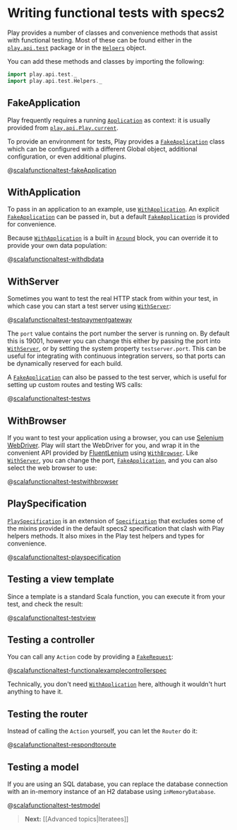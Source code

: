 <!--- Copyright (C) 2009-2013 Typesafe Inc. <http://www.typesafe.com> -->
# Writing functional tests with specs2

Play provides a number of classes and convenience methods that assist with functional testing.  Most of these can be found either in the [`play.api.test`](api/scala/index.html#play.api.test.package) package or in the [`Helpers`](api/scala/index.html#play.api.test.Helpers$) object.

You can add these methods and classes by importing the following:

```scala
import play.api.test._
import play.api.test.Helpers._
```

## FakeApplication

Play frequently requires a running [`Application`](api/scala/index.html#play.api.Application) as context: it is usually provided from [`play.api.Play.current`](api/scala/index.html#play.api.Play$).

To provide an environment for tests, Play provides a [`FakeApplication`](api/scala/index.html#play.api.test.FakeApplication) class which can be configured with a different Global object, additional configuration, or even additional plugins.

@[scalafunctionaltest-fakeApplication](code/specs2/ScalaFunctionalTestSpec.scala)

## WithApplication

To pass in an application to an example, use [`WithApplication`](api/scala/index.html#play.api.test.WithApplication).  An explicit [`FakeApplication`](api/scala/index.html#play.api.test.FakeApplication) can be passed in, but a default [`FakeApplication`](api/scala/index.html#play.api.test.FakeApplication) is provided for convenience.

Because [`WithApplication`](api/scala/index.html#play.api.test.WithApplication) is a built in [`Around`](http://etorreborre.github.io/specs2/guide/org.specs2.guide.Structure.html#Around) block, you can override it to provide your own data population:

@[scalafunctionaltest-withdbdata](code/specs2/WithDbDataSpec.scala)

## WithServer

Sometimes you want to test the real HTTP stack from within your test, in which case you can start a test server using [`WithServer`](api/scala/index.html#play.api.test.WithServer):

@[scalafunctionaltest-testpaymentgateway](code/specs2/ScalaFunctionalTestSpec.scala)

The `port` value contains the port number the server is running on.  By default this is 19001, however you can change this either by passing the port into [`WithServer`](api/scala/index.html#play.api.test.WithServer), or by setting the system property `testserver.port`.  This can be useful for integrating with continuous integration servers, so that ports can be dynamically reserved for each build.

A [`FakeApplication`](api/scala/index.html#play.api.test.FakeApplication) can also be passed to the test server, which is useful for setting up custom routes and testing WS calls:

@[scalafunctionaltest-testws](code/specs2/ScalaFunctionalTestSpec.scala)

## WithBrowser

If you want to test your application using a browser, you can use [Selenium WebDriver](http://code.google.com/p/selenium/?redir=1). Play will start the WebDriver for you, and wrap it in the convenient API provided by [FluentLenium](https://github.com/FluentLenium/FluentLenium) using [`WithBrowser`](api/scala/index.html#play.api.test.WithBrowser).  Like [`WithServer`](api/scala/index.html#play.api.test.WithServer), you can change the port, [`FakeApplication`](api/scala/index.html#play.api.test.FakeApplication), and you can also select the web browser to use:

@[scalafunctionaltest-testwithbrowser](code/specs2/ScalaFunctionalTestSpec.scala)

## PlaySpecification

[`PlaySpecification`](api/scala/index.html#play.api.test.PlaySpecification) is an extension of [`Specification`](http://etorreborre.github.io/specs2/api/SPECS2-2.2.2/index.html#org.specs2.mutable.Specification) that excludes some of the mixins provided in the default specs2 specification that clash with Play helpers methods.  It also mixes in the Play test helpers and types for convenience.

@[scalafunctionaltest-playspecification](code/specs2/ExamplePlaySpecificationSpec.scala)

## Testing a view template

Since a template is a standard Scala function, you can execute it from your test, and check the result:

@[scalafunctionaltest-testview](code/specs2/ScalaFunctionalTestSpec.scala)

## Testing a controller

You can call any `Action` code by providing a [`FakeRequest`](api/scala/index.html#play.api.test.FakeRequest):

@[scalafunctionaltest-functionalexamplecontrollerspec](code/specs2/FunctionalExampleControllerSpec.scala)

Technically, you don't need [`WithApplication`](api/scala/index.html#play.api.test.WithApplication) here, although it wouldn't hurt anything to have it.

## Testing the router

Instead of calling the `Action` yourself, you can let the `Router` do it:

@[scalafunctionaltest-respondtoroute](code/specs2/ScalaFunctionalTestSpec.scala)

## Testing a model

If you are using an SQL database, you can replace the database connection with an in-memory instance of an H2 database using `inMemoryDatabase`.

@[scalafunctionaltest-testmodel](code/specs2/ScalaFunctionalTestSpec.scala)

> **Next:** [[Advanced topics|Iteratees]]
